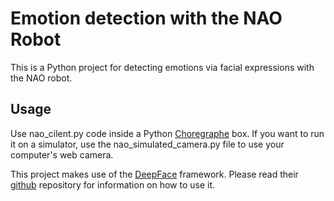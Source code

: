 # Emotion detection with the NAO Robot

This is a Python project for detecting emotions via facial expressions with the NAO robot.

## Usage

Use nao_cilent.py code inside a Python [Choregraphe](https://www.softbankrobotics.com/emea/en/support/nao-6/downloads-softwares) box. If you want to run it on a simulator, use the nao_simulated_camera.py file to use your computer's web camera.

This project makes use of the [DeepFace](https://github.com/serengil/deepface) framework. Please read their [github](https://github.com/serengil/deepface) repository for information on how to use it.

